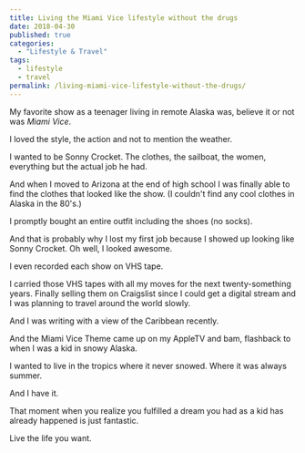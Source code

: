 ```yaml
---
title: Living the Miami Vice lifestyle without the drugs
date: 2018-04-30
published: true
categories:
  - "Lifestyle & Travel"
tags:
  - lifestyle
  - travel
permalink: /living-miami-vice-lifestyle-without-the-drugs/
---
```

My favorite show as a teenager living in remote Alaska was, believe it or not was *Miami Vice*.

I loved the style, the action and not to mention the weather.

I wanted to be Sonny Crocket. The clothes, the sailboat, the women, everything but the actual job he had.

And when I moved to Arizona at the end of high school I was finally able to find the clothes that looked like the show. (I couldn't find any cool clothes in Alaska in the 80's.)

I promptly bought an entire outfit including the shoes (no socks).

And that is probably why I lost my first job because I showed up looking like Sonny Crocket. Oh well, I looked awesome.

I even recorded each show on VHS tape.</span>

I carried those VHS tapes with all my moves for the next twenty-something years. Finally selling them on Craigslist since I could get a digital stream and I was planning to travel around the world slowly.

And I was writing with a view of the Caribbean recently.

And the Miami Vice Theme came up on my AppleTV and bam, flashback to when I was a kid in snowy Alaska.

I wanted to live in the tropics where it never snowed. Where it was always summer.

And I have it.

That moment when you realize you fulfilled a dream you had as a kid has already happened is just fantastic.

Live the life you want.